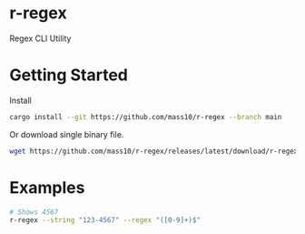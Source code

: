 # r-regex
Regex CLI Utility

# Getting Started

Install

```sh
cargo install --git https://github.com/mass10/r-regex --branch main
```

Or download single binary file.

```sh
wget https://github.com/mass10/r-regex/releases/latest/download/r-regex
```

# Examples

```sh
# Shows 4567
r-regex --string "123-4567" --regex "([0-9]+)$"
```
